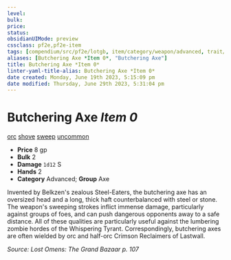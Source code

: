 ```yaml
---
level:
bulk:
price:
status:
obsidianUIMode: preview
cssclass: pf2e,pf2e-item
tags: [compendium/src/pf2e/lotgb, item/category/weapon/advanced, trait/orc, trait/shove, trait/sweep, trait/uncommon]
aliases: [Butchering Axe *Item 0*, "Butchering Axe"]
title: Butchering Axe *Item 0*
linter-yaml-title-alias: Butchering Axe *Item 0*
date created: Monday, June 19th 2023, 5:15:09 pm
date modified: Thursday, June 29th 2023, 5:31:04 pm
---
```


# Butchering Axe *Item 0*

[orc](rules/traits/orc.md) [shove](rules/traits/shove.md) [sweep](rules/traits/sweep.md) [uncommon](rules/traits/uncommon.md)  

- **Price** 8 gp
- **Bulk** 2
- **Damage** `1d12` S
- **Hands** 2
- **Category** Advanced; **Group** Axe

Invented by Belkzen's zealous Steel-Eaters, the butchering axe has an oversized head and a long, thick haft counterbalanced with steel or stone. The weapon's sweeping strokes inflict immense damage, particularly against groups of foes, and can push dangerous opponents away to a safe distance. All of these qualities are particularly useful against the lumbering zombie hordes of the Whispering Tyrant. Correspondingly, butchering axes are often wielded by orc and half-orc Crimson Reclaimers of Lastwall.

*Source: Lost Omens: The Grand Bazaar p. 107*
